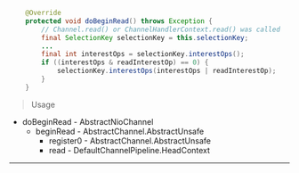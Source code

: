 
```java
    @Override
    protected void doBeginRead() throws Exception {
        // Channel.read() or ChannelHandlerContext.read() was called
        final SelectionKey selectionKey = this.selectionKey;
        ...
        final int interestOps = selectionKey.interestOps();
        if ((interestOps & readInterestOp) == 0) {
            selectionKey.interestOps(interestOps | readInterestOp);
        }
    }
```

> Usage

* doBeginRead - AbstractNioChannel
    * beginRead - AbstractChannel.AbstractUnsafe
        * register0 - AbstractChannel.AbstractUnsafe
        * read - DefaultChannelPipeline.HeadContext

---